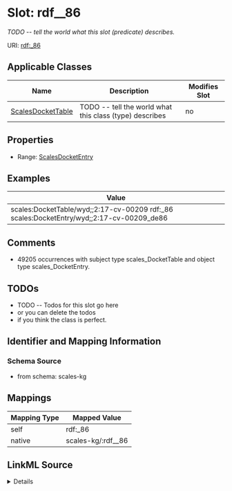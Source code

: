

# Slot: rdf__86


_TODO -- tell the world what this slot (predicate) describes._





URI: [rdf:_86](http://www.w3.org/1999/02/22-rdf-syntax-ns#_86)



<!-- no inheritance hierarchy -->





## Applicable Classes

| Name | Description | Modifies Slot |
| --- | --- | --- |
| [ScalesDocketTable](../classes/ScalesDocketTable.md) | TODO -- tell the world what this class (type) describes |  no  |







## Properties

* Range: [ScalesDocketEntry](../classes/ScalesDocketEntry.md)






## Examples

| Value |
| --- |
| scales:DocketTable/wyd;;2:17-cv-00209 rdf:_86 scales:DocketEntry/wyd;;2:17-cv-00209_de86 |

## Comments

* 49205 occurrences with subject type scales_DocketTable and object type scales_DocketEntry.

## TODOs

* TODO -- Todos for this slot go here
* or you can delete the todos
* if you think the class is perfect.

## Identifier and Mapping Information







### Schema Source


* from schema: scales-kg




## Mappings

| Mapping Type | Mapped Value |
| ---  | ---  |
| self | rdf:_86 |
| native | scales-kg/:rdf__86 |




## LinkML Source

<details>
```yaml
name: rdf__86
description: TODO -- tell the world what this slot (predicate) describes.
todos:
- TODO -- Todos for this slot go here
- or you can delete the todos
- if you think the class is perfect.
comments:
- 49205 occurrences with subject type scales_DocketTable and object type scales_DocketEntry.
examples:
- value: scales:DocketTable/wyd;;2:17-cv-00209 rdf:_86 scales:DocketEntry/wyd;;2:17-cv-00209_de86
from_schema: scales-kg
rank: 1000
slot_uri: rdf:_86
alias: rdf__86
domain_of:
- scales_DocketTable
range: scales_DocketEntry

```
</details>
